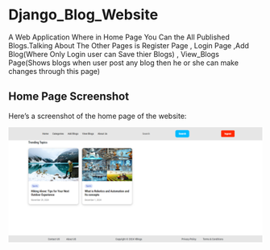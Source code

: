 # Django_Blog_Website
A Web Application Where in Home Page You Can the All Published Blogs.Talking About The Other Pages is Register Page , Login Page ,Add Blog(Where Only Login user can Save thier Blogs) , View_Blogs Page(Shows blogs when user post any blog then he or she can make changes through this page)   


## Home Page Screenshot

Here’s a screenshot of the home page of the website:

![Home page screenshot](https://github.com/CodeWithVivekPal/Django_Blog_Website/raw/main/static/Home%20page.png)


